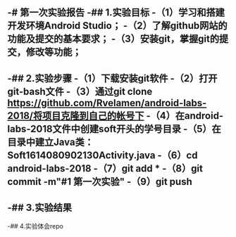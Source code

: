 -# 第一次实验报告
-## 1.实验目标
-（1）学习和搭建开发环境Android Studio；
-（2）了解github网站的功能及提交的基本要求；
-（3）安装git，掌握git的提交，修改等功能；
-
-## 2.实验步骤
-（1）下载安装git软件
-（2）打开git-bash文件
-（3）通过git clone https://github.com/Rvelamen/android-labs-2018/将项目克隆到自己的帐号下
-（4）在android-labs-2018文件中创建soft开头的学号目录
-（5）在目录中建立Java类：Soft1614080902130Activity.java
-（6）cd android-labs-2018
-（7）git add *
-（8）git commit -m"#1 第一次实验"
-（9）git push
-
-## 3.实验结果
-
-## 4.实验体会repo
